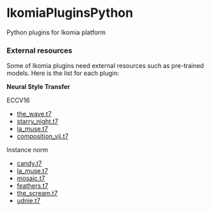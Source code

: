 # IkomiaPluginsPython
Python plugins for Ikomia platform

### External resources
Some of Ikomia plugins need external resources such as pre-trained models. Here is the list for each plugin:


**Neural Style Transfer**

ECCV16
- [the_wave.t7](http://cs.stanford.edu/people/jcjohns/fast-neural-style/models/eccv16/the_wave.t7)
- [starry_night.t7](http://cs.stanford.edu/people/jcjohns/fast-neural-style/models/eccv16/starry_night.t7)
- [la_muse.t7](http://cs.stanford.edu/people/jcjohns/fast-neural-style/models/eccv16/la_muse.t7)
- [composition_vii.t7](http://cs.stanford.edu/people/jcjohns/fast-neural-style/models/eccv16/composition_vii.t7)

Instance norm
- [candy.t7](http://cs.stanford.edu/people/jcjohns/fast-neural-style/models/instance_norm/candy.t7)
- [la_muse.t7](http://cs.stanford.edu/people/jcjohns/fast-neural-style/models/instance_norm/la_muse.t7)
- [mosaic.t7](http://cs.stanford.edu/people/jcjohns/fast-neural-style/models/instance_norm/mosaic.t7)
- [feathers.t7](http://cs.stanford.edu/people/jcjohns/fast-neural-style/models/instance_norm/feathers.t7)
- [the_scream.t7](http://cs.stanford.edu/people/jcjohns/fast-neural-style/models/instance_norm/the_scream.t7)
- [udnie.t7](http://cs.stanford.edu/people/jcjohns/fast-neural-style/models/instance_norm/udnie.t7)
